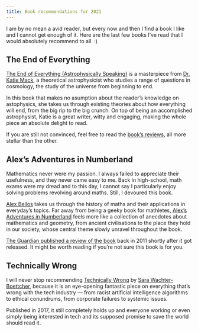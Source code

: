 ```yaml
---
title: Book recommendations for 2021
---
```


<style>
.BookCover {
  margin-left: auto;
  margin-right: auto;
}

@media (min-width: 700px) {
  .BookCover {
    display: none;
  }
}

@media (min-width: 1200px) {
  .BookCover {
    display: block;
    max-width: 25%;
    float: left;
    margin-right: 1em;
    margin-bottom: 0.5em;
    margin-top: 0.35em;
  }
}
</style>

I am by no mean a avid reader, but every now and then I find a book I like and I cannot get enough of it. Here are the last few books I’ve read that I would absolutely recommend to all. :)

## The End of Everything

<img src="https://images-na.ssl-images-amazon.com/images/I/51P9Q3mcHeL._SX324_BO1,204,203,200_.jpg" alt="Cover of “The End of Everything”" class="BookCover" />

[The End of Everything (Astrophysically Speaking)](http://www.astrokatie.com/book) is a masterpiece from [Dr. Katie Mack](http://www.astrokatie.com/), a theoretical astrophysicist who studies a range of questions in cosmology, the study of the universe from beginning to end.

In this book that makes no asumption about the reader’s knowledge on astophysics, she takes us through existing theories about how everything will end, from the big rip to the big crunch. On top of being an accomplished astrophysist, Katie is a great writer, witty and engaging, making the whole piece an absolute delight to read.

If you are still not convinced, feel free to read the [book’s reviews](http://www.astrokatie.com/book-reviews), all more stellar than the other.

## Alex’s Adventures in Numberland

<img src="https://m.media-amazon.com/images/I/515+oIAfvDL.jpg" alt="Cover of “Alex’s Adventures in Numberland”" class="BookCover" />

Mathematics never were my passion. I always failed to appreciate their usefulness, and they never came easy to me. Back in high-school, math exams were my dread and to this day, I cannot say I particularly enjoy solving problems revolving around maths. Still, I devoured this book.

[Alex Bellos](http://www.alexbellos.com/) takes us through the history of maths and their applications in everyday’s topics. Far away from being a geeky book for mathletes, [Alex’s Adventures in Numberland](http://www.alexbellos.com/numberland) feels more like a collection of anecdotes about mathematics and geometry, from ancient civilisations to the place they hold in our society, whose central theme slowly unravel throughout the book.

[The Guardian published a review of the book](https://www.theguardian.com/science/2011/nov/09/alex-adventures-numberland-alex-bellos-review) back in 2011 shortly after it got released. It might be worth reading if you’re not sure this book is for you.

## Technically Wrong

<img src="https://m.media-amazon.com/images/I/41EEbh6mf+L.jpg" alt="Cover of “Technically Wrong”" class="BookCover" />

I will never stop recommending [Technically Wrong](https://www.indiebound.org/book/9780393356045) by [Sara Wachter-Boettcher](https://twitter.com/sara_ann_marie), because it is an eye-opening fantastic piece on everything that’s wrong with the tech industry — from racist artificial intelligence algorithms to ethical conundrums, from corporate failures to systemic issues.

Published in 2017, it still completely holds up and everyone working or even simply being interested in tech and its supposed promise to save the world should read it.
